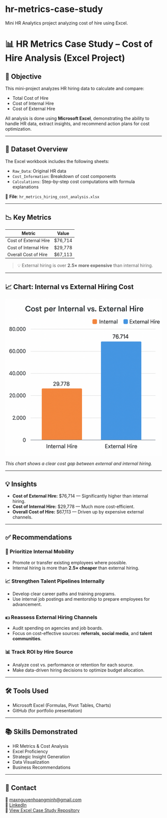 # hr-metrics-case-study
Mini HR Analytics project analyzing cost of hire using Excel.
# 📊 HR Metrics Case Study – Cost of Hire Analysis (Excel Project)

## 🎯 Objective

This mini-project analyzes HR hiring data to calculate and compare:
- Total Cost of Hire
- Cost of Internal Hire
- Cost of External Hire

All analysis is done using **Microsoft Excel**, demonstrating the ability to handle HR data, extract insights, and recommend action plans for cost optimization.

---

## 🧾 Dataset Overview

The Excel workbook includes the following sheets:
- `Raw_Data`: Original HR data
- `Cost_Information`: Breakdown of cost components
- `Calculations`: Step-by-step cost computations with formula explanations

📁 **File**: `hr_metrics_hiring_cost_analysis.xlsx`

---

## 📉 Key Metrics

| Metric                 | Value     |
|------------------------|-----------|
| Cost of External Hire  | $76,714   |
| Cost of Internal Hire  | $29,778   |
| Overall Cost of Hire   | $67,113   |

> 💡 External hiring is over **2.5× more expensive** than internal hiring.

---

## 📈 Chart: Internal vs External Hiring Cost

![Hiring Cost Comparison](images/Chart.png)

*This chart shows a clear cost gap between external and internal hiring.*


---

## 💡 Insights

- **Cost of External Hire:** $76,714 — Significantly higher than internal hiring.
- **Cost of Internal Hire:** $29,778 — Much more cost-efficient.
- **Overall Cost of Hire:** $67,113 — Driven up by expensive external channels.

---

## ✅ Recommendations

### 🔁 Prioritize Internal Mobility
- Promote or transfer existing employees where possible.
- Internal hiring is more than **2.5× cheaper** than external hiring.

### 📈 Strengthen Talent Pipelines Internally
- Develop clear career paths and training programs.
- Use internal job postings and mentorship to prepare employees for advancement.

### 💵 Reassess External Hiring Channels
- Audit spending on agencies and job boards.
- Focus on cost-effective sources: **referrals**, **social media**, and **talent communities**.

### 📊 Track ROI by Hire Source
- Analyze cost vs. performance or retention for each source.
- Make data-driven hiring decisions to optimize budget allocation.

---

## 🛠 Tools Used

- Microsoft Excel (Formulas, Pivot Tables, Charts)
- GitHub (for portfolio presentation)

---

## 📚 Skills Demonstrated

- HR Metrics & Cost Analysis
- Excel Proficiency
- Strategic Insight Generation
- Data Visualization
- Business Recommendations

---

## 🤝 Contact

📧 maxnguyenhoangminh@gmail.com  
🔗 [LinkedIn](https://www.linkedin.com/in/max-nguyen-hoang-minh)  
📂 [View Excel Case Study Repository](https://github.com/Max-Milk/hr-metrics-case-study)

